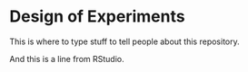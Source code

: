 # Design of Experiments

This is where to type stuff to tell people about this repository.

And this is a line from RStudio.